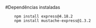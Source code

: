 #Dependências instaladas

```
    npm install express@4.18.2
    npm install mustache-express@1.3.2
```